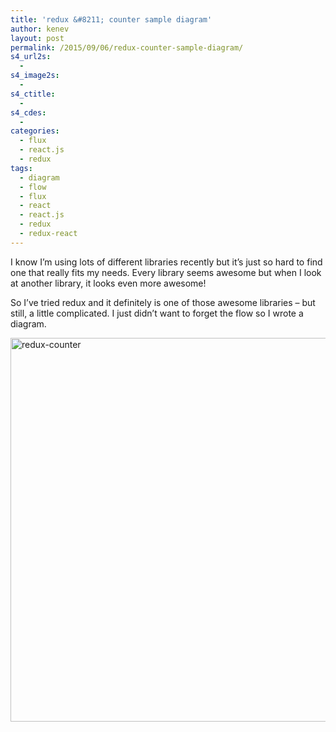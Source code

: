 ```yaml
---
title: 'redux &#8211; counter sample diagram'
author: kenev
layout: post
permalink: /2015/09/06/redux-counter-sample-diagram/
s4_url2s:
  - 
s4_image2s:
  - 
s4_ctitle:
  - 
s4_cdes:
  - 
categories:
  - flux
  - react.js
  - redux
tags:
  - diagram
  - flow
  - flux
  - react
  - react.js
  - redux
  - redux-react
---
```

I know I&#8217;m using lots of different libraries recently but it&#8217;s just so hard to find one that really fits my needs. Every library seems awesome but when I look at another library, it looks even more awesome!

So I&#8217;ve tried redux and it definitely is one of those awesome libraries &#8211; but still, a little complicated. I just didn&#8217;t want to forget the flow so I wrote a diagram.

[<img src="http://kenev.net/wp-content/uploads/2015/09/redux-counter.png" alt="redux-counter" width="715" height="614" class="alignnone size-full wp-image-466" />][1]

 [1]: http://kenev.net/wp-content/uploads/2015/09/redux-counter.png